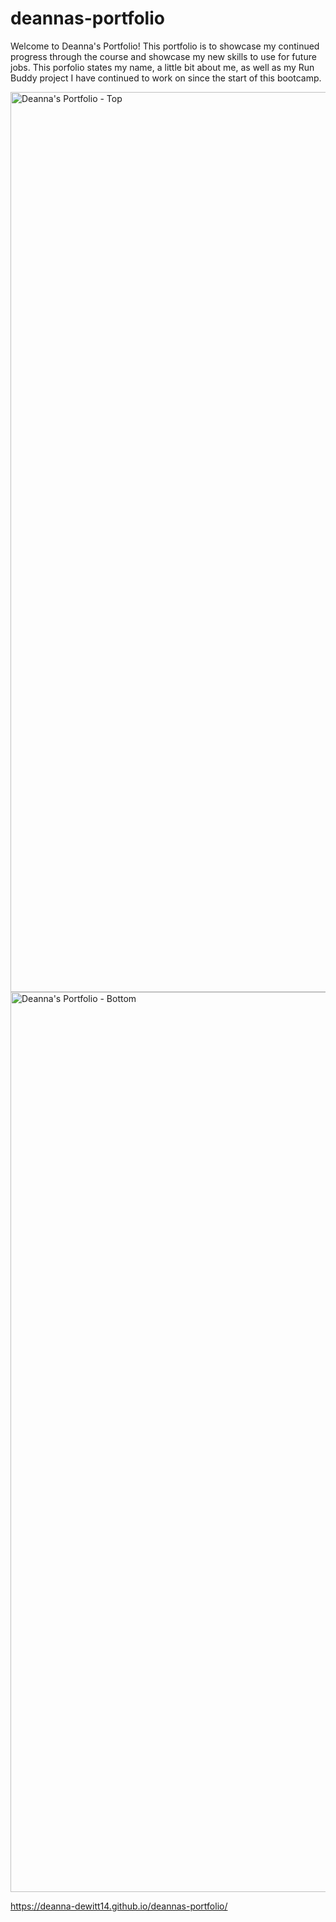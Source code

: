 # deannas-portfolio
Welcome to Deanna's Portfolio!
This portfolio is to showcase my continued progress through the course and showcase my new skills to use for future jobs. 
This porfolio states my name, a little bit about me, as well as my Run Buddy project I have continued to work on since the start of this bootcamp. 

<img width="1440" alt="Deanna's Portfolio - Top" src="https://user-images.githubusercontent.com/109932251/184062610-c7c68835-ee49-4645-a675-76356fb698c6.png">
<img width="1440" alt="Deanna's Portfolio - Bottom" src="https://user-images.githubusercontent.com/109932251/184062615-b5467bde-f009-4b43-8330-84316fb0f5ae.png">

https://deanna-dewitt14.github.io/deannas-portfolio/
